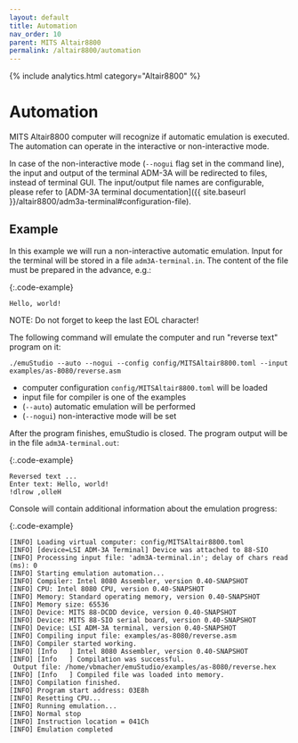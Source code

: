 ```yaml
---
layout: default
title: Automation
nav_order: 10
parent: MITS Altair8800
permalink: /altair8800/automation
---
```


{% include analytics.html category="Altair8800" %}

# Automation

MITS Altair8800 computer will recognize if automatic emulation is executed. The automation can operate in the interactive
or non-interactive mode.

In case of the non-interactive mode (`--nogui` flag set in the command line), the input and output of the terminal ADM-3A will be redirected to files, instead of terminal GUI. The input/output file names are configurable, please refer to
[ADM-3A terminal documentation]({{ site.baseurl }}/altair8800/adm3a-terminal#configuration-file). 

## Example

In this example we will run a non-interactive automatic emulation. Input for the terminal will be stored in a file
`adm3A-terminal.in`. The content of the file must be prepared in the advance, e.g.:

{:.code-example}
```
Hello, world!

```

NOTE: Do not forget to keep the last EOL character!

The following command will emulate the computer and run "reverse text" program on it:

    ./emuStudio --auto --nogui --config config/MITSAltair8800.toml --input examples/as-8080/reverse.asm

- computer configuration `config/MITSAltair8800.toml` will be loaded
- input file for compiler is one of the examples
- (`--auto`) automatic emulation will be performed    
- (`--nogui`) non-interactive mode will be set

After the program finishes, emuStudio is closed. The program output will be in the file `adm3A-terminal.out`:

{:.code-example}
```
Reversed text ...
Enter text: Hello, world!
!dlrow ,olleH
```
 
Console will contain additional information about the emulation progress:

{:.code-example}
```
[INFO] Loading virtual computer: config/MITSAltair8800.toml
[INFO] [device=LSI ADM-3A Terminal] Device was attached to 88-SIO
[INFO] Processing input file: 'adm3A-terminal.in'; delay of chars read (ms): 0
[INFO] Starting emulation automation...
[INFO] Compiler: Intel 8080 Assembler, version 0.40-SNAPSHOT
[INFO] CPU: Intel 8080 CPU, version 0.40-SNAPSHOT
[INFO] Memory: Standard operating memory, version 0.40-SNAPSHOT
[INFO] Memory size: 65536
[INFO] Device: MITS 88-DCDD device, version 0.40-SNAPSHOT
[INFO] Device: MITS 88-SIO serial board, version 0.40-SNAPSHOT
[INFO] Device: LSI ADM-3A terminal, version 0.40-SNAPSHOT
[INFO] Compiling input file: examples/as-8080/reverse.asm
[INFO] Compiler started working.
[INFO] [Info   ] Intel 8080 Assembler, version 0.40-SNAPSHOT
[INFO] [Info   ] Compilation was successful.
 Output file: /home/vbmacher/emuStudio/examples/as-8080/reverse.hex
[INFO] [Info   ] Compiled file was loaded into memory.
[INFO] Compilation finished.
[INFO] Program start address: 03E8h
[INFO] Resetting CPU...
[INFO] Running emulation...
[INFO] Normal stop
[INFO] Instruction location = 041Ch
[INFO] Emulation completed
```
